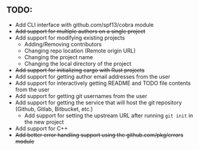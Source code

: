 
## TODO:
   - Add CLI interface with github.com/spf13/cobra module
   - ~~Add support for multiple authors on a single project~~
   - Add support for modifying existing projects
      - Adding/Removing contributors
      - Changing repo location (Remote origin URL)
      - Changing the project name
      - Changing the local directory of the project
   - ~~Add support for initializing cargo with Rust projects~~
   - Add support for getting author email addresses from the user
   - Add support for interactively getting README and TODO file contents from the user
   - Add support for getting git usernames from the user
   - Add support for getting the service that will host the git repository (Github, Gitlab, Bitbucket, etc.)
      - Add support for setting the upstream URL after running `git init` in the new project
   - Add support for C++
   - ~~Add better error handling support using the github.com/pkg/errors module~~
